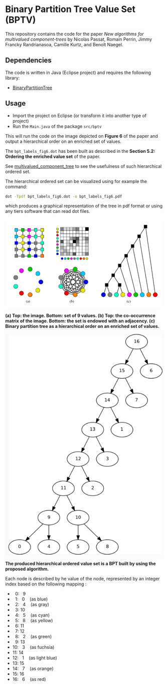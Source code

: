 # Binary Partition Tree Value Set (BPTV)

This repository contains the code for the paper *New algorithms for multivalued component-trees* by Nicolas Passat, Romain Perrin, Jimmy Francky Randrianasoa, Camille Kurtz, and Benoît Naegel. 

## Dependencies

The code is written in Java (Eclipse project) and requires the following library:

- <a href="https://github.com/yonmi/BinaryPartitionTree.git" target="_blank">BinaryPartitionTree</a>

## Usage

- Import the project on Eclipse (or transform it into another type of project)
- Run the `Main.java` of the package `src/bptv`

This will run the code on the image depicted on <b>Figure 6</b> of the paper and output a hierarchical order on an enriched set of values.

The `bpt_labels_fig6.dot` has been built as described in the <b>Section 5.2: Ordering the enriched value set</b> of the paper.

See <a href="https://github.com/bnaegel/multivalued_component_tree.git" target="_blank">multivalued_component_tree</a> to see the usefulness of such hierarchical ordered set.

The hierarchical ordered set can be visualized using for example the command:
```bash
dot -Tpdf bpt_labels_fig6.dot -o bpt_labels_fig6.pdf
```
which produces a graphical representation of the tree in pdf format or using any tiers software that can read dot files.

<img src="figs/Fig6.png"  />

<b>(a) Top: the image. Bottom: set of 9 values. (b) Top: the co-occurrence matrix of the image. Bottom: the set is endowed with an adjacency. (c) Binary partition tree as a hierarchical order on an enriched set of values.</b>

<img src="figs/bpt_labels_fig6.png"  />

<b>The produced hierarchical ordered value set is a BPT built by using the proposed algorithm.</b>

Each node is described by he value of the  node, represented by an integer index based on the following mapping :

  -  &nbsp; 0: &nbsp; 9
  -  &nbsp; 1: &nbsp; 0 &nbsp;&nbsp;&nbsp;(as blue)
  -  &nbsp; 2: &nbsp; 4 &nbsp;&nbsp;&nbsp;(as gray)
  -  &nbsp; 3: 10
  -  &nbsp; 4: &nbsp; 5 &nbsp;&nbsp;&nbsp;(as cyan)
  -  &nbsp; 5: &nbsp; 8 &nbsp;&nbsp;&nbsp;(as yellow)
  -  &nbsp; 6: 11
  -  &nbsp; 7: 12
  -  &nbsp; 8: &nbsp; 2 &nbsp;&nbsp;&nbsp;(as green)
  -  &nbsp; 9: 13
  - 10: &nbsp; 3 &nbsp;&nbsp;&nbsp;(as fuchsia)
  - 11: 14
  - 12: &nbsp; 1 &nbsp;&nbsp;&nbsp;(as light blue)
  - 13: 15
  - 14: &nbsp; 7 &nbsp;&nbsp;&nbsp;(as orange)
  - 15: 16
  - 16: &nbsp; 6 &nbsp;&nbsp;&nbsp;(as red)